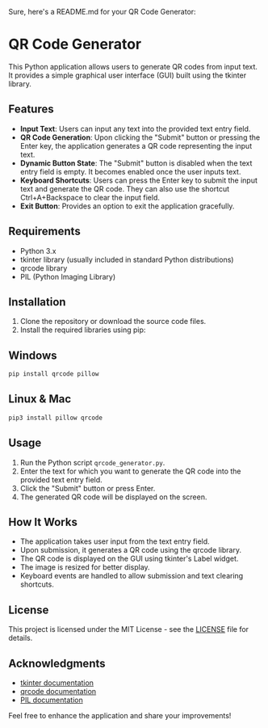 Sure, here's a README.md for your QR Code Generator:

# QR Code Generator

This Python application allows users to generate QR codes from input text. It provides a simple graphical user interface (GUI) built using the tkinter library.

## Features

- **Input Text**: Users can input any text into the provided text entry field.
- **QR Code Generation**: Upon clicking the "Submit" button or pressing the Enter key, the application generates a QR code representing the input text.
- **Dynamic Button State**: The "Submit" button is disabled when the text entry field is empty. It becomes enabled once the user inputs text.
- **Keyboard Shortcuts**: Users can press the Enter key to submit the input text and generate the QR code. They can also use the shortcut Ctrl+A+Backspace to clear the input field.
- **Exit Button**: Provides an option to exit the application gracefully.

## Requirements

- Python 3.x
- tkinter library (usually included in standard Python distributions)
- qrcode library
- PIL (Python Imaging Library)

## Installation

1. Clone the repository or download the source code files.
2. Install the required libraries using pip:

## Windows
```bash
pip install qrcode pillow
```

## Linux & Mac
```bash
pip3 install pillow qrcode
```

## Usage

1. Run the Python script `qrcode_generator.py`.
2. Enter the text for which you want to generate the QR code into the provided text entry field.
3. Click the "Submit" button or press Enter.
4. The generated QR code will be displayed on the screen.

## How It Works

- The application takes user input from the text entry field.
- Upon submission, it generates a QR code using the qrcode library.
- The QR code is displayed on the GUI using tkinter's Label widget.
- The image is resized for better display.
- Keyboard events are handled to allow submission and text clearing shortcuts.

## License

This project is licensed under the MIT License - see the [LICENSE](LICENSE) file for details.

## Acknowledgments

- [tkinter documentation](https://docs.python.org/3/library/tkinter.html)
- [qrcode documentation](https://pypi.org/project/qrcode/)
- [PIL documentation](https://pillow.readthedocs.io/en/stable/)

Feel free to enhance the application and share your improvements!